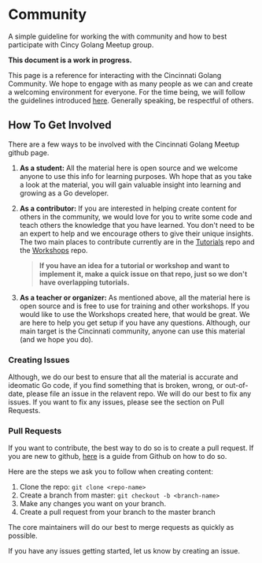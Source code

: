 # Community

A simple guideline for working the with community and how to best participate with Cincy Golang Meetup group.

**This document is a work in progress.**

This page is a reference for interacting with the Cincinnati Golang Community. We hope to engage with as many people as we can and create a welcoming environment for everyone. For the time being, we will follow the guidelines introduced [here](https://golang.org/conduct]). Generally speaking, be respectful of others.

## How To Get Involved
There are a few ways to be involved with the Cincinnati Golang Meetup github page.


1. **As a student:** All the material here is open source and we welcome anyone to use this info for learning purposes. Wh hope that as you take a look at the material, you will gain valuable insight into learning and growing as a Go developer.

1.  **As a contributor:** If you are interested in helping create content for others in the community, we would love for you to write some code and teach others the knowledge that you have learned. You don't need to be an expert to help and we encourage others to give their unique insights. The two main places to contribute currently are in the [Tutorials](https://github.com/CincyGolangMeetup/Tutorials) repo and the [Workshops](https://github.com/CincyGolangMeetup/TuWorkshops) repo.
    > **If you have an idea for a tutorial or workshop and want to implement it, make a quick issue on that repo, just so we don't have overlapping tutorials.**

1.  **As a teacher or organizer:** As mentioned above, all the material here is open source and is free to use for training and other workshops. If you would like to use the Workshops created here, that would be great. We are here to help you get setup if you have any questions. Although, our main target is the Cincinnati community, anyone can use this material (and we hope you do).

### Creating Issues
Although, we do our best to ensure that all the material is accurate and ideomatic Go code, if you find something that is broken, wrong, or out-of-date, please file an issue in the relavent repo. We will do our best to fix any issues. If you want to fix any issues, please see the section on Pull Requests.

### Pull Requests
If you want to contribute, the best way to do so is to create a pull request. If you are new to github, [here](https://help.github.com/articles/about-pull-requests/) is a guide from Github on how to do so.

Here are the steps we ask you to follow when creating content:
1. Clone the repo: `git clone <repo-name>`
1. Create a branch from master: `git checkout -b <branch-name>`
1. Make any changes you want on your branch.
1. Create a pull request from your branch to the master branch

The core maintainers will do our best to merge requests as quickly as possible.

If you have any issues getting started, let us know by creating an issue.
